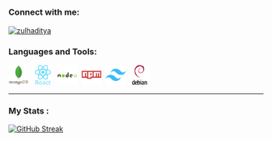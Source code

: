 <h3 align="left">Connect with me:</h3>
<p align="left">
<a href="https://linkedin.com/in/zulhaditya" target="blank"><img align="center" src="https://raw.githubusercontent.com/rahuldkjain/github-profile-readme-generator/master/src/images/icons/Social/linked-in-alt.svg" alt="zulhaditya" height="30" width="40" /></a>
</p>

<h3 align="left">Languages and Tools:</h3>
<div>
    <img
      src="https://github.com/devicons/devicon/blob/master/icons/mongodb/mongodb-original-wordmark.svg"
      title="MongoDB"
      alt="MongoDB"
      width="40"
      height="40"
    />&nbsp;
    <img
      src="https://github.com/devicons/devicon/blob/master/icons/react/react-original-wordmark.svg"
      title="React"
      alt="React"
      width="40"
      height="40"
    />&nbsp;
    <img
      src="https://github.com/devicons/devicon/blob/master/icons/nodejs/nodejs-original-wordmark.svg"
      title="NodeJS"
      alt="NodeJS"
      width="40"
      height="40"
    />&nbsp;
    <img
      src="https://github.com/devicons/devicon/blob/master/icons/npm/npm-original-wordmark.svg"
      title="NPM"
      alt="NPM"
      width="40"
      height="40"
    />&nbsp;
    <img
      src="https://github.com/devicons/devicon/blob/master/icons/tailwindcss/tailwindcss-plain.svg"
      title="Tailwindcss"
      alt="Tailwindcss"
      width="40"
      height="40"
    />&nbsp;
    <img
      src="https://github.com/devicons/devicon/blob/master/icons/debian/debian-original-wordmark.svg"
      title="Debian"
      alt="Debian"
      width="40"
      height="40"
    />&nbsp;
  </div>
<hr>

### My Stats :
[![GitHub Streak](http://github-readme-streak-stats.herokuapp.com?user=zulhaditya&theme=dark&background=000000)](https://git.io/streak-stats)
